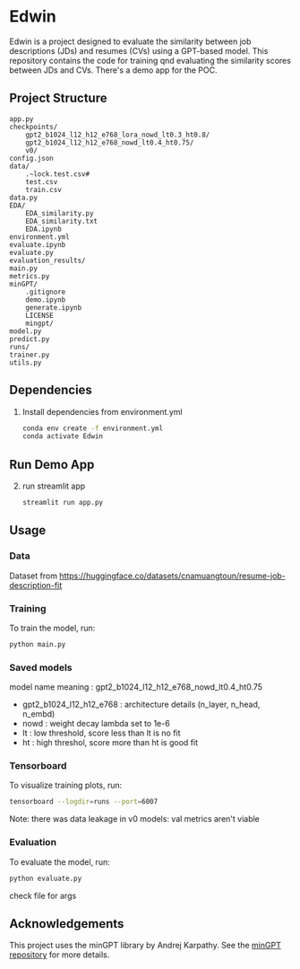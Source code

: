 # Edwin

Edwin is a project designed to evaluate the similarity between job descriptions (JDs) and resumes (CVs) using a GPT-based model. This repository contains the code for training qnd evaluating the similarity scores between JDs and CVs. There's a demo app for the POC.

## Project Structure

```
app.py
checkpoints/
    gpt2_b1024_l12_h12_e768_lora_nowd_lt0.3_ht0.8/
    gpt2_b1024_l12_h12_e768_nowd_lt0.4_ht0.75/
    v0/
config.json
data/
    .~lock.test.csv#
    test.csv
    train.csv
data.py
EDA/
    EDA_similarity.py
    EDA_similarity.txt
    EDA.ipynb
environment.yml
evaluate.ipynb
evaluate.py
evaluation_results/
main.py
metrics.py
minGPT/
    .gitignore
    demo.ipynb
    generate.ipynb
    LICENSE
    mingpt/
model.py
predict.py
runs/
trainer.py
utils.py
```

## Dependencies

1. Install dependencies from environment.yml

    ```sh
    conda env create -f environment.yml
    conda activate Edwin
    ```

## Run Demo App

2. run streamlit app

    ```sh
    streamlit run app.py
    ```

## Usage

### Data
Dataset from https://huggingface.co/datasets/cnamuangtoun/resume-job-description-fit

### Training

To train the model, run:
```sh
python main.py
```

### Saved models
model name meaning : gpt2_b1024_l12_h12_e768_nowd_lt0.4_ht0.75
  - gpt2_b1024_l12_h12_e768 : architecture details (n_layer, n_head, n_embd)
  - nowd : weight decay lambda set to 1e-6
  - lt : low threshold, score less than lt is no fit
  - ht : high threshol, score more than ht is good fit

### Tensorboard

To visualize training plots, run:
```sh
tensorboard --logdir=runs --port=6007
```
Note: there was data leakage in v0 models: val metrics aren't viable

### Evaluation

To evaluate the model, run:
```sh
python evaluate.py
```
check file for args

## Acknowledgements

This project uses the minGPT library by Andrej Karpathy. See the [minGPT repository](https://github.com/karpathy/minGPT) for more details.